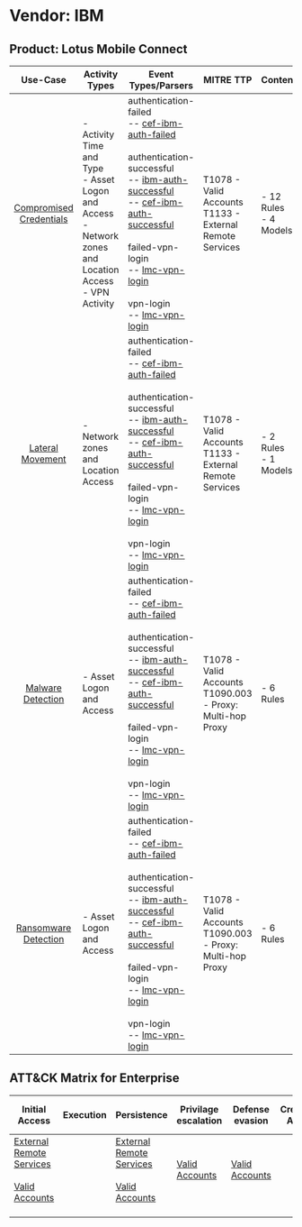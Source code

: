 Vendor: IBM
===========
Product: Lotus Mobile Connect
-----------------------------
|                                 Use-Case                                  | Activity Types                                                                                                 | Event Types/Parsers                                                                                                                                                                                                                                                                                                                                                                                                                                                                           | MITRE TTP                                                        | Content                    |
|:-------------------------------------------------------------------------:| -------------------------------------------------------------------------------------------------------------- | --------------------------------------------------------------------------------------------------------------------------------------------------------------------------------------------------------------------------------------------------------------------------------------------------------------------------------------------------------------------------------------------------------------------------------------------------------------------------------------------- | ---------------------------------------------------------------- | -------------------------- |
| [Compromised Credentials](../UseCases/usecase_compromised_credentials.md) | - Activity Time  and Type<br>- Asset Logon and Access<br>- Network zones and Location Access<br>- VPN Activity |  authentication-failed<br> -- [cef-ibm-auth-failed](../Parsers/parserContent_cef-ibm-auth-failed.md)<br><br> authentication-successful<br> -- [ibm-auth-successful](../Parsers/parserContent_ibm-auth-successful.md)<br> -- [cef-ibm-auth-successful](../Parsers/parserContent_cef-ibm-auth-successful.md)<br><br> failed-vpn-login<br> -- [lmc-vpn-login](../Parsers/parserContent_lmc-vpn-login.md)<br><br> vpn-login<br> -- [lmc-vpn-login](../Parsers/parserContent_lmc-vpn-login.md)<br> | T1078 - Valid Accounts<br>T1133 - External Remote Services<br>   |  - 12 Rules<br> - 4 Models |
|        [Lateral Movement](../UseCases/usecase_lateral_movement.md)        | - Network zones and Location Access                                                                            |  authentication-failed<br> -- [cef-ibm-auth-failed](../Parsers/parserContent_cef-ibm-auth-failed.md)<br><br> authentication-successful<br> -- [ibm-auth-successful](../Parsers/parserContent_ibm-auth-successful.md)<br> -- [cef-ibm-auth-successful](../Parsers/parserContent_cef-ibm-auth-successful.md)<br><br> failed-vpn-login<br> -- [lmc-vpn-login](../Parsers/parserContent_lmc-vpn-login.md)<br><br> vpn-login<br> -- [lmc-vpn-login](../Parsers/parserContent_lmc-vpn-login.md)<br> | T1078 - Valid Accounts<br>T1133 - External Remote Services<br>   |  - 2 Rules<br> - 1 Models  |
|       [Malware Detection](../UseCases/usecase_malware_detection.md)       | - Asset Logon and Access                                                                                       |  authentication-failed<br> -- [cef-ibm-auth-failed](../Parsers/parserContent_cef-ibm-auth-failed.md)<br><br> authentication-successful<br> -- [ibm-auth-successful](../Parsers/parserContent_ibm-auth-successful.md)<br> -- [cef-ibm-auth-successful](../Parsers/parserContent_cef-ibm-auth-successful.md)<br><br> failed-vpn-login<br> -- [lmc-vpn-login](../Parsers/parserContent_lmc-vpn-login.md)<br><br> vpn-login<br> -- [lmc-vpn-login](../Parsers/parserContent_lmc-vpn-login.md)<br> | T1078 - Valid Accounts<br>T1090.003 - Proxy: Multi-hop Proxy<br> |  - 6 Rules<br>             |
|    [Ransomware Detection](../UseCases/usecase_ransomware_detection.md)    | - Asset Logon and Access                                                                                       |  authentication-failed<br> -- [cef-ibm-auth-failed](../Parsers/parserContent_cef-ibm-auth-failed.md)<br><br> authentication-successful<br> -- [ibm-auth-successful](../Parsers/parserContent_ibm-auth-successful.md)<br> -- [cef-ibm-auth-successful](../Parsers/parserContent_cef-ibm-auth-successful.md)<br><br> failed-vpn-login<br> -- [lmc-vpn-login](../Parsers/parserContent_lmc-vpn-login.md)<br><br> vpn-login<br> -- [lmc-vpn-login](../Parsers/parserContent_lmc-vpn-login.md)<br> | T1078 - Valid Accounts<br>T1090.003 - Proxy: Multi-hop Proxy<br> |  - 6 Rules<br>             |

ATT&CK Matrix for Enterprise
----------------------------
| Initial Access                                                                                                                                   | Execution | Persistence                                                                                                                                      | Privilage escalation                                                | Defense evasion                                                     | Credential Access | Discovery | Lateral Movement | Collection | Command and Control                                                                                                                       | Exfiltration | Impact |
| ------------------------------------------------------------------------------------------------------------------------------------------------ | --------- | ------------------------------------------------------------------------------------------------------------------------------------------------ | ------------------------------------------------------------------- | ------------------------------------------------------------------- | ----------------- | --------- | ---------------- | ---------- | ----------------------------------------------------------------------------------------------------------------------------------------- | ------------ | ------ |
| [External Remote Services](https://attack.mitre.org/techniques/T1133)<br><br>[Valid Accounts](https://attack.mitre.org/techniques/T1078)<br><br> |           | [External Remote Services](https://attack.mitre.org/techniques/T1133)<br><br>[Valid Accounts](https://attack.mitre.org/techniques/T1078)<br><br> | [Valid Accounts](https://attack.mitre.org/techniques/T1078)<br><br> | [Valid Accounts](https://attack.mitre.org/techniques/T1078)<br><br> |                   |           |                  |            | [Proxy: Multi-hop Proxy](https://attack.mitre.org/techniques/T1090/003)<br><br>[Proxy](https://attack.mitre.org/techniques/T1090)<br><br> |              |        |